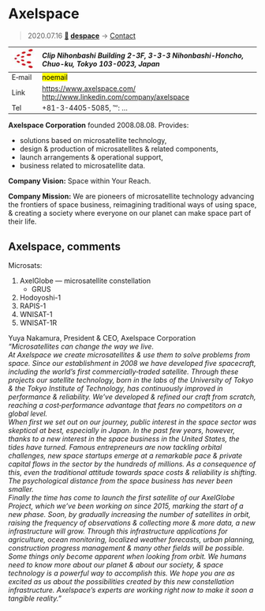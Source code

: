 # Axelspace
> 2020.07.16 **[🚀](../index/index.md) [despace](index.md)** → [Contact](contact.md)

|[![](f/contact/a/axelspace_logo1_thumb.jpg)](f/contact/a/axelspace_logo1.png)|*Clip Nihonbashi Building 2-3F, 3-3-3 Nihonbashi-Honcho, Chuo-ku, Tokyo 103-0023, Japan*|
|:--|:--|
|E‑mail| <mark>noemail</mark> |
|Link| <https://www.axelspace.com/><br> <http://www.linkedin.com/company/axelspace> |
|Tel| +81-3-4405-5085, ℻: … |

**Axelspace Corporation** founded 2008.08.08. Provides:

   - solutions based on microsatellite technology,
   - design & production of microsatellites & related components,
   - launch arrangements & operational support,
   - business related to microsatellite data.

**Company Vision:** Space within Your Reach.

**Company Mission:** We are pioneers of microsatellite technology advancing the frontiers of space business, reimagining traditional ways of using space, & creating a society where everyone on our planet can make space part of their life.


<p style="page-break-after:always"> </p>

## Axelspace, comments

Microsats:

   1. AxelGlobe — microsatellite constellation
      - GRUS
   1. Hodoyoshi-1
   1. RAPIS-1
   1. WNISAT-1
   1. WNISAT-1R

Yuya Nakamura, President & CEO, Axelspace Corporation  
*“Microsatellites can change the way we live.<br> At Axelspace we create microsatellites & use them to solve problems from space. Since our establishment in 2008 we have developed five spacecraft, including the world’s first commercially‑traded satellite. Through these projects our satellite technology, born in the labs of the University of Tokyo & the Tokyo Institute of Technology, has continuously improved in performance & reliability. We’ve developed & refined our craft from scratch, reaching a cost‑performance advantage that fears no competitors on a global level.<br> When first we set out on our journey, public interest in the space sector was skeptical at best, especially in Japan. In the past few years, however, thanks to a new interest in the space business in the United States, the tides have turned. Famous entrepreneurs are now tackling orbital challenges, new space startups emerge at a remarkable pace & private capital flows in the sector by the hundreds of millions. As a consequence of this, even the traditional attitude towards space costs & reliability is shifting. The psychological distance from the space business has never been smaller.<br> Finally the time has come to launch the first satellite of our AxelGlobe Project, which we’ve been working on since 2015, marking the start of a new phase. Soon, by gradually increasing the number of satellites in orbit, raising the frequency of observations & collecting more & more data, a new infrastructure will grow. Through this infrastructure applications for agriculture, ocean monitoring, localized weather forecasts, urban planning, construction progress management & many other fields will be possible.<br> Some things only become apparent when looking from orbit. We humans need to know more about our planet & about our society, & space technology is a powerful way to accomplish this. We hope you are as excited as us about the possibilities created by this new constellation infrastructure. Axelspace’s experts are working right now to make it soon a tangible reality.”*
